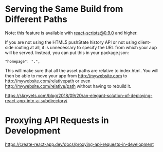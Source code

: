 # Serving the Same Build from Different Paths
Note: this feature is available with react-scripts@0.9.0 and higher.

If you are not using the HTML5 pushState history API or not using client-side routing at all, it is unnecessary to specify the URL from which your app will be served. Instead, you can put this in your package.json:

    "homepage": ".",

This will make sure that all the asset paths are relative to index.html. You will then be able to move your app from http://mywebsite.com to http://mywebsite.com/relativepath or even http://mywebsite.com/relative/path without having to rebuild it.

https://skryvets.com/blog/2018/09/20/an-elegant-solution-of-deploying-react-app-into-a-subdirectory/

# Proxying API Requests in Development
https://create-react-app.dev/docs/proxying-api-requests-in-development